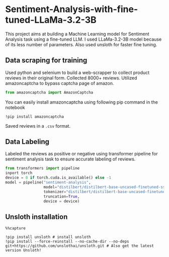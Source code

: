 # Sentiment-Analysis-with-fine-tuned-LLaMa-3.2-3B
This project aims at building a Machine Learning model for Sentiment Analysis task using a fine-tuned LLM.
I used LLaMa-3.2-3B model because of its less number of parameters. Also used unsloth for faster fine tuning.

## Data scraping for training
Used python and selenium to build a web-scrapper to collect product reviews in their original form. Collected 8000+ reviews.
Utilized amazoncaptcha to bypass captcha page of amazon.

```python
from amazoncaptcha import AmazonCaptcha
``` 

You can easily install amazoncaptcha using following pip command in the notebook

```notebook
!pip install amazoncaptcha
```

Saved reviews in a ```.csv``` format.

## Data Labeling
Labeled the reviews as positive or negative using transformer pipeline for sentiment analysis task to ensure accurate labeling of reviews.

```python
from transformers import pipeline
inport torch
device = 0 if torch.cuda.is_available() else -1
model = pipeline("sentiment-analysis",
                 model="distilbert/distilbert-base-uncased-finetuned-sst-2-english",
                 tokenizer="distilbert/distilbert-base-uncased-finetuned-sst-2-english",
                 truncation=True,
                 device = device)
```

## Unsloth installation
```notebook
%%capture

!pip install unsloth # install unsloth
!pip install --force-reinstall --no-cache-dir --no-deps git+https://github.com/unslothai/unsloth.git # Also get the latest version Unsloth!
```
